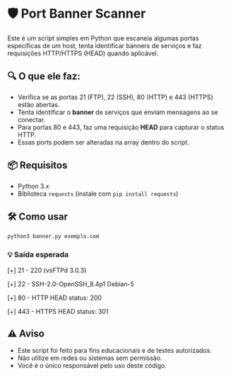 # 🛡️ Port Banner Scanner

Este é um script simples em Python que escaneia algumas portas específicas de um host, tenta identificar banners de serviços e faz requisições HTTP/HTTPS (HEAD) quando aplicável.

## 🔍 O que ele faz:

- Verifica se as portas 21 (FTP), 22 (SSH), 80 (HTTP) e 443 (HTTPS) estão abertas.
- Tenta identificar o **banner** de serviços que enviam mensagens ao se conectar.
- Para portas 80 e 443, faz uma requisição **HEAD** para capturar o status HTTP.
- Essas ports podem ser alteradas na array dentro do script.
  
## 📦 Requisitos

- Python 3.x
- Biblioteca `requests` (instale com `pip install requests`)

## 🛠️ Como usar

```bash
python3 banner.py exemplo.com
```
### 💡 Saída esperada
[+] 21 - 220 (vsFTPd 3.0.3)

[+] 22 - SSH-2.0-OpenSSH_8.4p1 Debian-5

[+] 80 - HTTP HEAD status: 200

[+] 443 - HTTPS HEAD status: 301

## ⚠️ Aviso

- Este script foi feito para fins educacionais e de testes autorizados.
- Não utilize em redes ou sistemas sem permissão.
- Você é o único responsável pelo uso deste código.
